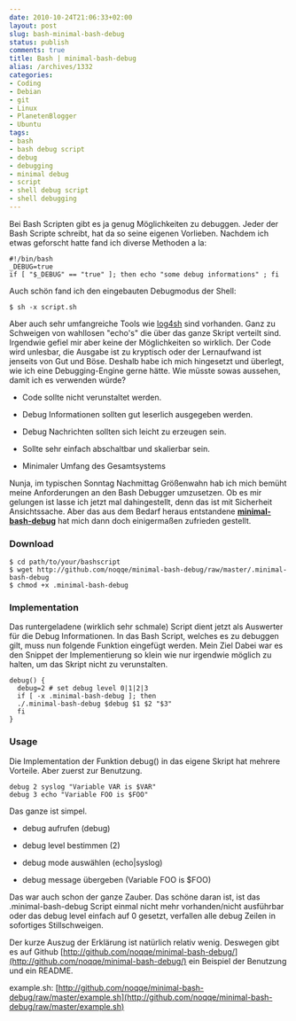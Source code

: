 ```yaml
---
date: 2010-10-24T21:06:33+02:00
layout: post
slug: bash-minimal-bash-debug
status: publish
comments: true
title: Bash | minimal-bash-debug
alias: /archives/1332
categories:
- Coding
- Debian
- git
- Linux
- PlanetenBlogger
- Ubuntu
tags:
- bash
- bash debug script
- debug
- debugging
- minimal debug
- script
- shell debug script
- shell debugging
---
```


Bei Bash Scripten gibt es ja genug Möglichkeiten zu debuggen. Jeder der Bash Scripte schreibt, hat da so seine eigenen Vorlieben. Nachdem ich etwas geforscht hatte fand ich diverse Methoden a la:

```
#!/bin/bash
_DEBUG=true
if [ "$_DEBUG" == "true" ]; then echo "some debug informations" ; fi
```


Auch schön fand ich den eingebauten Debugmodus der Shell:

```
$ sh -x script.sh
```


Aber auch sehr umfangreiche Tools wie [log4sh](http://log4sh.svn.sourceforge.net/svnroot/log4sh/trunk/source/1.5/doc/log4sh.html) sind vorhanden. Ganz zu Schweigen von wahllosen "echo's" die über das ganze Skript verteilt sind. Irgendwie gefiel mir aber keine der Möglichkeiten so wirklich. Der Code wird unlesbar, die Ausgabe ist zu kryptisch oder der Lernaufwand ist jenseits von Gut und Böse. Deshalb habe ich mich hingesetzt und überlegt, wie ich eine Debugging-Engine gerne hätte. Wie müsste sowas aussehen, damit ich es verwenden würde?



	
  * Code sollte nicht verunstaltet werden.

	
  * Debug Informationen sollten gut leserlich ausgegeben werden.

	
  * Debug Nachrichten sollten sich leicht zu erzeugen sein.

	
  * Sollte sehr einfach abschaltbar und skalierbar sein.

	
  * Minimaler Umfang des Gesamtsystems


Nunja, im typischen Sonntag Nachmittag Größenwahn hab ich mich bemüht meine Anforderungen an den Bash Debugger umzusetzen. Ob es mir gelungen ist lasse ich jetzt mal dahingestellt, denn das ist mit Sicherheit Ansichtssache. Aber das aus dem Bedarf heraus entstandene **[minimal-bash-debug](http://github.com/noqqe/minimal-bash-debug/)** hat mich dann doch einigermaßen zufrieden gestellt.




### Download





    $ cd path/to/your/bashscript
    $ wget http://github.com/noqqe/minimal-bash-debug/raw/master/.minimal-bash-debug
    $ chmod +x .minimal-bash-debug






### Implementation


Das runtergeladene (wirklich sehr schmale) Script dient jetzt als Auswerter für die Debug Informationen. In das Bash Script, welches es zu debuggen gilt, muss nun folgende Funktion eingefügt werden. Mein Ziel Dabei war es den Snippet der Implementierung so klein wie nur irgendwie möglich zu halten, um das Skript nicht zu verunstalten.



    debug() {
      debug=2 # set debug level 0|1|2|3
      if [ -x .minimal-bash-debug ]; then
      ./.minimal-bash-debug $debug $1 $2 "$3"
      fi
    }





### Usage


Die Implementation der Funktion debug() in das eigene Skript hat mehrere Vorteile. Aber zuerst zur Benutzung.

```
debug 2 syslog "Variable VAR is $VAR"
debug 3 echo "Variable FOO is $FOO"
```


Das ganze ist simpel.



	
  * debug aufrufen (debug)

	
  * debug level bestimmen (2)

	
  * debug mode auswählen (echo|syslog)

	
  * debug message übergeben (Variable FOO is $FOO)


Das war auch schon der ganze Zauber. Das schöne daran ist, ist das .minimal-bash-debug Script einmal nicht mehr vorhanden/nicht ausführbar oder das debug level einfach auf 0 gesetzt, verfallen alle debug Zeilen in sofortiges Stillschweigen.

Der kurze Auszug der Erklärung ist natürlich relativ wenig. Deswegen gibt es auf Github [http://github.com/noqqe/minimal-bash-debug/](http://github.com/noqqe/minimal-bash-debug/) ein Beispiel der Benutzung und ein README.

example.sh: [http://github.com/noqqe/minimal-bash-debug/raw/master/example.sh](http://github.com/noqqe/minimal-bash-debug/raw/master/example.sh)
